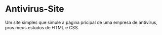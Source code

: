 # Antivirus-Site
Um site simples que simule a página pricipal de uma empresa de antivírus, pros meus estudos de HTML e CSS.
